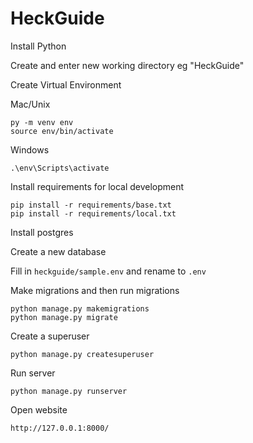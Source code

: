 # HeckGuide

Install Python

Create and enter new working directory eg "HeckGuide"

Create Virtual Environment 

Mac/Unix
```
py -m venv env
source env/bin/activate
```
Windows
```
.\env\Scripts\activate
```

Install requirements for local development
```
pip install -r requirements/base.txt
pip install -r requirements/local.txt
```

Install postgres

Create a new database

Fill in ```heckguide/sample.env``` and rename to ```.env```

Make migrations and then run migrations
```
python manage.py makemigrations
python manage.py migrate
```

Create a superuser
```
python manage.py createsuperuser
```

Run server
```
python manage.py runserver
```

Open website
```
http://127.0.0.1:8000/
```